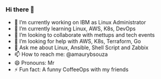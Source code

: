 ### Hi there 👋

- 🔭 I’m currently working on IBM as Linux Administrator
- 🌱 I’m currently learning Linux, AWS, K8s, DevOps
- 👯 I’m looking to collaborate with mettups and tech events
- 🤔 I’m looking for help with AWS, K8s, Terraform, Go
- 💬 Ask me about Linux, Ansible, Shell Script and Zabbix
- 📫 How to reach me: @amaurybsouza
- 😄 Pronouns: Mr
- ⚡ Fun fact: A funny CoffeeOps with my friends
